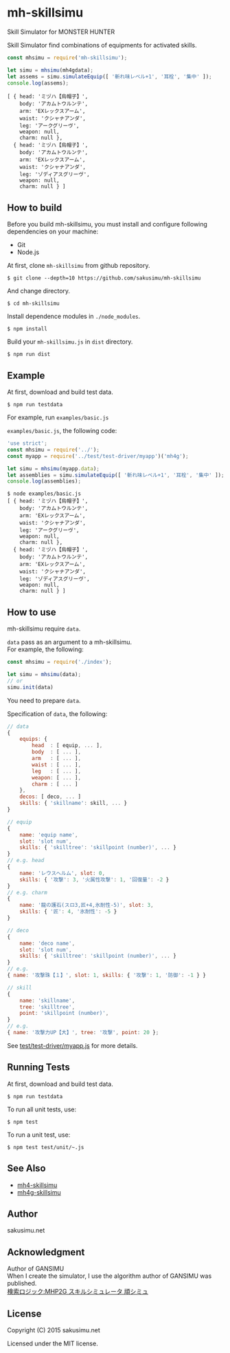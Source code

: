 mh-skillsimu
=============

Skill Simulator for MONSTER HUNTER

Skill Simulator find combinations of equipments for activated skills.

```javascript
const mhsimu = require('mh-skillsimu');

let simu = mhsimu(mh4gdata);
let assems = simu.simulateEquip([ '斬れ味レベル+1', '耳栓', '集中' ]);
console.log(assems);
```
```
[ { head: 'ミヅハ【烏帽子】',
    body: 'アカムトウルンテ',
    arm: 'EXレックスアーム',
    waist: 'クシャナアンダ',
    leg: 'アークグリーヴ',
    weapon: null,
    charm: null },
  { head: 'ミヅハ【烏帽子】',
    body: 'アカムトウルンテ',
    arm: 'EXレックスアーム',
    waist: 'クシャナアンダ',
    leg: 'ゾディアスグリーヴ',
    weapon: null,
    charm: null } ]
```

How to build
------------
Before you build mh-skillsimu, you must install and configure following dependencies on your machine:
* Git
* Node.js

At first, clone `mh-skillsimu` from github repository.

    $ git clone --depth=10 https://github.com/sakusimu/mh-skillsimu

And change directory.

    $ cd mh-skillsimu

Install dependence modules in `./node_modules`.

    $ npm install

Build your `mh-skillsimu.js` in `dist` directory.

    $ npm run dist

Example
-------
At first, download and build test data.

    $ npm run testdata

For example, run `examples/basic.js`

`examples/basic.js`, the following code:
```javascript
'use strict';
const mhsimu = require('../');
const myapp = require('../test/test-driver/myapp')('mh4g');

let simu = mhsimu(myapp.data);
let assemblies = simu.simulateEquip([ '斬れ味レベル+1', '耳栓', '集中' ]);
console.log(assemblies);
```
```
$ node examples/basic.js
[ { head: 'ミヅハ【烏帽子】',
    body: 'アカムトウルンテ',
    arm: 'EXレックスアーム',
    waist: 'クシャナアンダ',
    leg: 'アークグリーヴ',
    weapon: null,
    charm: null },
  { head: 'ミヅハ【烏帽子】',
    body: 'アカムトウルンテ',
    arm: 'EXレックスアーム',
    waist: 'クシャナアンダ',
    leg: 'ゾディアスグリーヴ',
    weapon: null,
    charm: null } ]
```

How to use
----------
mh-skillsimu require `data`.

`data` pass as an argument to a mh-skillsimu.  
For example, the following:
```javascript
const mhsimu = require('./index');

let simu = mhsimu(data);
// or
simu.init(data)
```
You need to prepare `data`.

Specification of `data`, the following:
```javascript
// data
{
    equips: {
        head  : [ equip, ... ],
        body  : [ ... ],
        arm   : [ ... ],
        waist : [ ... ],
        leg   : [ ... ],
        weapon: [ ... ],
        charm : [ ... ]
    },
    decos: [ deco, ... ]
    skills: { 'skillname': skill, ... }
}

// equip
{
    name: 'equip name',
    slot: 'slot num',
    skills: { 'skilltree': 'skillpoint (number)', ... }
}
// e.g. head
{
    name: 'レウスヘルム', slot: 0,
    skills: { '攻撃': 3, '火属性攻撃': 1, '回復量': -2 }
}
// e.g. charm
{
    name: '龍の護石(スロ3,匠+4,氷耐性-5)', slot: 3,
    skills: { '匠': 4, '氷耐性': -5 }
}

// deco
{
    name: 'deco name',
    slot: 'slot num',
    skills: { 'skilltree': 'skillpoint (number)', ... }
}
// e.g.
{ name: '攻撃珠【１】', slot: 1, skills: { '攻撃': 1, '防御': -1 } }

// skill
{
    name: 'skillname',
    tree: 'skilltree',
    point: 'skillpoint (number)',
}
// e.g.
{ name: '攻撃力UP【大】', tree: '攻撃', point: 20 };
```
See [test/test-driver/myapp.js](https://github.com/sakusimu/mh-skillsimu/blob/master/test/test-driver/myapp.js) for more details.

Running Tests
-------------
At first, download and build test data.

    $ npm run testdata

To run all unit tests, use:

    $ npm test

To run a unit test, use:

    $ npm test test/unit/~.js

See Also
--------
* [mh4-skillsimu](https://github.com/sakusimu/mh4-skillsimu)
* [mh4g-skillsimu](https://github.com/sakusimu/mh4g-skillsimu)

Author
------
sakusimu.net

Acknowledgment
--------------
Author of GANSIMU  
When I create the simulator, I use the algorithm author of GANSIMU was published.  
[検索ロジック:MHP2G スキルシミュレータ 頑シミュ](http://www.geocities.jp/masax_mh/logic/)

License
-------
Copyright (C) 2015 sakusimu.net

Licensed under the MIT license.
